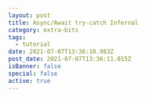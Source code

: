 ```yaml
---
layout: post
title: Async/Await try-catch Infernal
category: extra-bits
tags:
  - tutorial
date: 2021-07-07T13:36:10.983Z
post_date: 2021-07-07T13:36:11.015Z
isBanner: false
special: false
active: true
---
```

